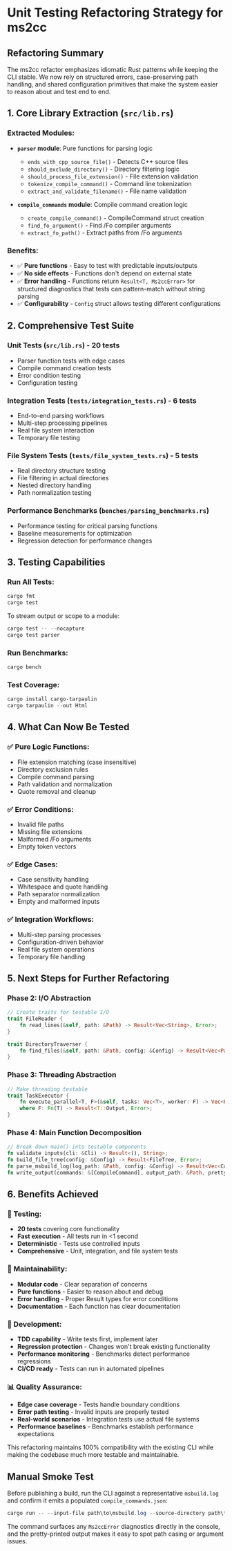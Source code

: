 # Unit Testing Refactoring Strategy for ms2cc

## **Refactoring Summary**

The ms2cc refactor emphasizes idiomatic Rust patterns while keeping the CLI stable. We now rely on structured errors, case-preserving path handling, and shared configuration primitives that make the system easier to reason about and test end to end.

## **1. Core Library Extraction (`src/lib.rs`)**

### **Extracted Modules:**

- **`parser` module**: Pure functions for parsing logic
  - `ends_with_cpp_source_file()` - Detects C++ source files
  - `should_exclude_directory()` - Directory filtering logic
  - `should_process_file_extension()` - File extension validation
  - `tokenize_compile_command()` - Command line tokenization
  - `extract_and_validate_filename()` - File name validation

- **`compile_commands` module**: Compile command creation logic
  - `create_compile_command()` - CompileCommand struct creation
  - `find_fo_argument()` - Find /Fo compiler arguments
  - `extract_fo_path()` - Extract paths from /Fo arguments

### **Benefits:**

- ✅ **Pure functions** - Easy to test with predictable inputs/outputs
- ✅ **No side effects** - Functions don't depend on external state
- ✅ **Error handling** - Functions return `Result<T, Ms2ccError>` for structured diagnostics that tests can pattern-match without string parsing
- ✅ **Configurability** - `Config` struct allows testing different configurations

## **2. Comprehensive Test Suite**

### **Unit Tests (`src/lib.rs`)** - 20 tests

- Parser function tests with edge cases
- Compile command creation tests  
- Error condition testing
- Configuration testing

### **Integration Tests (`tests/integration_tests.rs`)** - 6 tests

- End-to-end parsing workflows
- Multi-step processing pipelines
- Real file system interaction
- Temporary file testing

### **File System Tests (`tests/file_system_tests.rs`)** - 5 tests

- Real directory structure testing
- File filtering in actual directories
- Nested directory handling
- Path normalization testing

### **Performance Benchmarks (`benches/parsing_benchmarks.rs`)**

- Performance testing for critical parsing functions
- Baseline measurements for optimization
- Regression detection for performance changes

## **3. Testing Capabilities**

### **Run All Tests:**

```powershell
cargo fmt
cargo test
```

To stream output or scope to a module:

```powershell
cargo test -- --nocapture
cargo test parser
```

### **Run Benchmarks:**

```powershell
cargo bench
```

### **Test Coverage:**

```powershell
cargo install cargo-tarpaulin
cargo tarpaulin --out Html
```

## **4. What Can Now Be Tested**

### **✅ Pure Logic Functions:**

- File extension matching (case insensitive)
- Directory exclusion rules
- Compile command parsing
- Path validation and normalization
- Quote removal and cleanup

### **✅ Error Conditions:**

- Invalid file paths
- Missing file extensions
- Malformed /Fo arguments
- Empty token vectors

### **✅ Edge Cases:**

- Case sensitivity handling
- Whitespace and quote handling
- Path separator normalization
- Empty and malformed inputs

### **✅ Integration Workflows:**

- Multi-step parsing processes
- Configuration-driven behavior
- Real file system operations
- Temporary file handling

## **5. Next Steps for Further Refactoring**

### **Phase 2: I/O Abstraction**

```rust
// Create traits for testable I/O
trait FileReader {
    fn read_lines(&self, path: &Path) -> Result<Vec<String>, Error>;
}

trait DirectoryTraverser {
    fn find_files(&self, path: &Path, config: &Config) -> Result<Vec<PathBuf>, Error>;
}
```

### **Phase 3: Threading Abstraction**

```rust
// Make threading testable
trait TaskExecutor {
    fn execute_parallel<T, F>(&self, tasks: Vec<T>, worker: F) -> Vec<Result<T::Output, Error>>
    where F: Fn(T) -> Result<T::Output, Error>;
}
```

### **Phase 4: Main Function Decomposition**

```rust
// Break down main() into testable components
fn validate_inputs(cli: &Cli) -> Result<(), String>;
fn build_file_tree(config: &Config) -> Result<FileTree, Error>;
fn parse_msbuild_log(log_path: &Path, config: &Config) -> Result<Vec<CompileCommand>, Error>;
fn write_output(commands: &[CompileCommand], output_path: &Path, pretty: bool) -> Result<(), Error>;
```

## **6. Benefits Achieved**

### **🧪 Testing:**

- **20 tests** covering core functionality
- **Fast execution** - All tests run in <1 second
- **Deterministic** - Tests use controlled inputs
- **Comprehensive** - Unit, integration, and file system tests

### **🔧 Maintainability:**

- **Modular code** - Clear separation of concerns
- **Pure functions** - Easier to reason about and debug
- **Error handling** - Proper Result types for error conditions
- **Documentation** - Each function has clear documentation

### **🚀 Development:**

- **TDD capability** - Write tests first, implement later
- **Regression protection** - Changes won't break existing functionality
- **Performance monitoring** - Benchmarks detect performance regressions
- **CI/CD ready** - Tests can run in automated pipelines

### **📊 Quality Assurance:**

- **Edge case coverage** - Tests handle boundary conditions
- **Error path testing** - Invalid inputs are properly tested
- **Real-world scenarios** - Integration tests use actual file systems
- **Performance baselines** - Benchmarks establish performance expectations

This refactoring maintains 100% compatibility with the existing CLI while making the codebase much more testable and maintainable.

## **Manual Smoke Test**

Before publishing a build, run the CLI against a representative `msbuild.log` and confirm it emits a populated `compile_commands.json`:

```powershell
cargo run -- --input-file path\to\msbuild.log --source-directory path\to\src --output-file path\to\compile_commands.json --pretty-print
```

The command surfaces any `Ms2ccError` diagnostics directly in the console, and the pretty-printed output makes it easy to spot path casing or argument issues.
